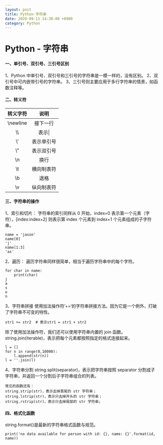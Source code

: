 ```yaml
---
layout: post
title: Python-字符串
date: 2020-09-11 14:30:00 +0900
category: Python
---
```

# Python - 字符串
#### 一、单引号、双引号、三引号区别

1、Python 中单引号、双引号和三引号的字符串是一模一样的，没有区别。
2、双引号中可内嵌带引号的字符串。
3、三引号则主要应用于多行字符串的情景，如函数注释等。



#### 二、转义符

| 转义字符 | 说明 |
| :----: | :----: |
|\newline | 接下一行|
|\\\ | 表示\|
|\\' | 表示单引号|
|\\" | 表示双引号|
|\\n | 换行|
|\\t | 横向制表符|
|\\b | 退格|
|\\v | 纵向制表符|


#### 三、字符串的操作

1、索引和切片：
字符串的索引同样从 0 开始，index=0 表示第一个元素（字符），[index:index+2] 则表示第 index 个元素到 index+1 个元素组成的子字符串。
```
name = 'jason'
name[0]
'j'
name[1:3]
'as'
```

2、遍历：
遍历字符串同样很简单，相当于遍历字符串中的每个字符。
```
for char in name:
    print(char)
j
a
s
o
n
```

3、字符串拼接
使用加法操作符’+=‘的字符串拼接方法。因为它是一个例外，打破了字符串不可变的特性。
```
str1 += str2  # 表示str1 = str1 + str2
```
除了使用加法操作符，我们还可以使用字符串内置的 join 函数。string.join(iterable)，表示把每个元素都按照指定的格式连接起来。
```
l = []
for n in range(0,10000):
	l.append(str(n))
l = ''.join(l)
```

4、字符串分割
string.split(separator)，表示把字符串按照 separator 分割成子字符串，并返回一个分割后子字符串组合的列表。
```
常见的函数还有：
string.strip(str)，表示去掉首尾的 str 字符串；
string.lstrip(str)，表示只去掉开头的 str 字符串；
string.rstrip(str)，表示只去掉尾部的 str 字符串;
```

#### 四、格式化函数
string.format()是最新的字符串格式函数与规范。

```
print('no data available for person with id: {}, name: {}'.format(id, name))
```
